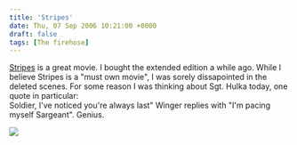 ```yaml
---
title: 'Stripes'
date: Thu, 07 Sep 2006 10:21:00 +0000
draft: false
tags: [The firehose]
---
```


[Stripes](http://www.imdb.com/title/tt0083131/) is a great movie. I bought the extended edition a while ago. While I believe Stripes is a "must own movie", I was sorely dissapointed in the deleted scenes. For some reason I was thinking about Sgt. Hulka today, one quote in particular:  
Soldier, I've noticed you're always last" Winger replies with "I'm pacing myself Sargeant". Genius.  
  
![](http://tommcmahon.typepad.com/photos/uncategorized/hulka.jpg)
